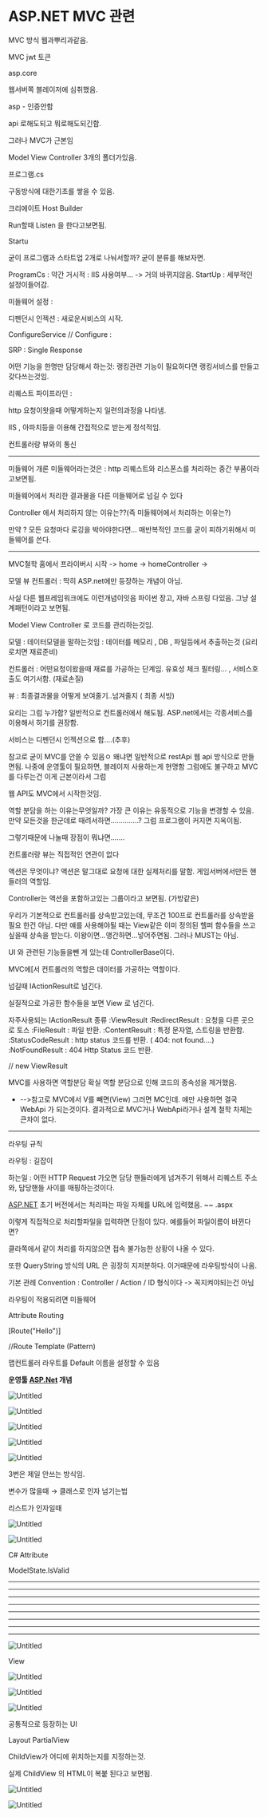# ASP.NET MVC 관련

MVC 방식 웹과뿌리과같음.

MVC jwt 토큰

asp.core

웹서버쪽 블레이저에 심취했음.

asp - 인증안함

api 로해도되고 뭐로해도되긴함.

그러나 MVC가 근본임

Model View Controller 3개의 폴더가있음.

프로그램.cs

구동방식에 대한기초를 쌓을 수 있음.

크리에이트 Host Builder

Run할때 Listen 을 한다고보면됨.

Startu

굳이 프로그램과 스타트업 2개로 나눠서할까?
굳이 분류를 해보자면.

ProgramCs : 약간 거시적 : IIS 사용여부...  -> 거의 바뀌지않음.
StartUp : 세부적인 설정이들어감.

미들웨어 설정 :

디펜던시 인젝션  : 새로운서비스의 시작.

ConfigureService  // Configure  :

SRP  : Single Response

어떤 기능을 한명만 담당해서 하는것:  랭킹관련 기능이 필요하다면 랭킹서비스를 만들고 갖다쓰는것임.

리퀘스트 파이프라인 :

http 요청이왓을때 어떻게하는지 일련의과정을 나타냄.

IIS , 아파치등을 이용해 간접적으로 받는게 정석적임.

컨트롤러랑 뷰와의 통신

---

미들웨어 개론
미들웨어라는것은 :  http 리퀘스트와 리스폰스를 처리하는 중간 부품이라고보면됨.

미들웨어에서 처리한 결과물을 다른 미들웨어로 넘길 수 있다

Controller 에서 처리하지 않는 이유는??(즉 미들웨어에서 처리하는 이유는?)

만약 ? 모든 요청마다 로깅을  박아야한다면...
매반복적인 코드를 굳이 피하기위해서 미들웨어를 쓴다.

---

MVC철학
홈에서 프라이버시 시작 -> home -> homeController ->

모델 뷰 컨트롤러 :  딱히 ASP.net에만 등장하는 개념이 아님.

사실 다른 웹프레임워크에도 이런개념이잇음 파이썬 장고, 자바 스프링 다있음.
그냥 설계패턴이라고 보면됨.

Model View Controller 로 코드를 관리하는것임.

모델 : 데이터모델을 말하는것임 : 데이터를 메모리 , DB , 파일등에서 추출하는것 (요리로치면 재료준비)

컨트롤러 : 어떤요청이왔을때 재료를 가공하는 단계임. 유효성 체크 필터링... , 서비스호출도 여기서함.  (재료손질)

뷰 : 최종결과물을 어떻게 보여줄기..넘겨줄지 ( 최종 서빙)

요리는 그럼 누가함?
일반적으로 컨트롤러에서 해도됨.
ASP.net에서는  각종서비스를 이용해서 하기를 권장함.

서비스는 디펜던시 인젝션으로 함....(추후)

참고로
굳이 MVC를 안쓸 수 있음ㅇ 왜냐면
일반적으로 restApi 웹 api 방식으로  만들면됨.
나중에 운영툴이 필요하면, 블레이저 사용하는게 현명함
그럼에도 불구하고 MVC를 다루는건 이게 근본이라서 그럼

웹 API도 MVC에서 시작한것임.

역할 분담을 하는 이유는무엇일까?
가장 큰 이유는 유동적으로 기능을 변경할 수 있음.
만약 모든것을 한군데로 때려서하면..............?
그럼 프로그램이 커지면 지옥이됨.

그렇기때문에 나눌때 장점이 뭐냐면.......

컨트롤러랑 뷰는 직접적인 연관이 없다

액션은 무엇이냐?
액션은 말그대로 요청에 대한 실제처리를 말함.
게임서버에서만든 핸들러의 역할임.

Controller는 액션을 포함하고있는 그룹이라고 보면됨. (가방같은)

우리가 기본적으로 컨트롤러를 상속받고있는데,
무조건 100프로 컨트롤러를 상속받을 필요 한건 아님.
다만 얘를 사용해야될 때는 View같은 이미 정의된 헬퍼 함수들을 쓰고싶을때 상속을 받는다.
이왕이면...앵간하면...넣어주면됨. 그러나 MUST는 아님.

UI 와 관련된 기능들을뺀 게 있는데 ControllerBase이다.

MVC에[서 컨트롤러의 역할은 데이터를 가공하는 역할이다.

넘길때 IActionResult로 넘긴다.

실질적으로 가공한 함수들을 보면 View 로 넘긴다.

자주사용되는 IActionResult 종류
:ViewResult
:RedirectResult : 요청을 다른 곳으로 토스
:FileResult : 파일 반환.
:ContentResult : 특정 문자열, 스트링을 반환함.
:StatusCodeResult :  http status 코드를 반환. ( 404: not found....)
:NotFoundResult : 404 Http Status 코드 반환.

// new ViewResult

MVC를 사용하면 역할분담 확실
역할 분담으로 인해 코드의 종속성을 제거했음.

- -->참고로 MVC에서 V를 빼면(View) 그러면 MC인데. 얘만 사용하면 결국 WebApi 가 되는것이다.
결과적으로 MVC거나 WebApi라거나 설계 철학 차체는 큰차이 없다.

---

라우팅 규칙

라우팅 : 길잡이

하는일 : 어떤 HTTP Request 가오면 담당 핸들러에게 넘겨주기 위해서 리퀘스트 주소와, 담당핸들 사이를 매핑하는것이다.

[ASP.NET](http://asp.net/) 초기 버전에서는  처리파는 파일 자체를 URL에 입력했음. ~~ .aspx

이렇게 직접적으로 처리할파일을 입력하면 단점이 있다. 예를들어 파일이름이 바뀐다면?

클라쪽에서 같이 처리를 하지않으면 접속 불가능한 상황이 나올 수 있다.

또한 QueryString 방식의 URL 은 굉장히 지저분하다. 이거때문에 라우팅방식이 나옴.

기본 관례 Convention  : Controller / Action / ID 형식이다 -> 꼭지켜야되는건 아님

라우팅이 적용되려면 미들웨어

Attribute Routing

[Route("Hello")]

//Route Template (Pattern)

맵컨트롤러 라우트를 Default 이름을 설정할 수 있음

**운영툴 [ASP.Net](http://ASP.Net) 개념**

![Untitled](/assets/img/PostImage/Untitled.png)

![Untitled](/assets/img/PostImage/Untitled%201.png)

![Untitled](/assets/img/PostImage/Untitled%202.png)

![Untitled](/assets/img/PostImage/Untitled%203.png)

![Untitled](/assets/img/PostImage/Untitled%204.png)

3번은 제일 안쓰는 방식임.

변수가 많을때 → 클래스로 인자 넘기는법

리스트가 인자일때

![Untitled](/assets/img/PostImage/Untitled%205.png)

![Untitled](/assets/img/PostImage/Untitled%206.png)

C# Attribute

ModelState.IsValid 

---

---

---

---

---

---

---

---

![Untitled](/assets/img/PostImage/Untitled%207.png)

View

![Untitled](/assets/img/PostImage/Untitled%208.png)

![Untitled](/assets/img/PostImage/Untitled%209.png)

![Untitled](/assets/img/PostImage/Untitled%2010.png)

공통적으로 등장하는 UI

Layout PartialView 

ChildView가 어디에 위치하는지를 지정하는것.

실제 ChildView 의 HTML이 복붙 된다고 보면됨.

![Untitled](/assets/img/PostImage/Untitled%2011.png)

![Untitled](/assets/img/PostImage/Untitled%2012.png)


